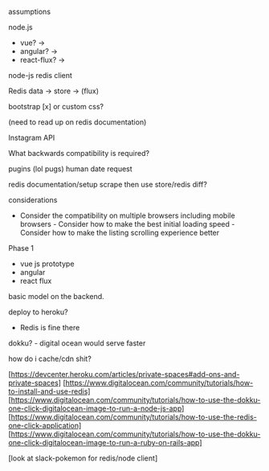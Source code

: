 assumptions

node.js
- vue? -> 
- angular? ->
- react-flux? ->

node-js redis client

Redis data ->
store -> (flux)

bootstrap 
[x] or custom css?


(need to read up on redis documentation)

Instagram API



What backwards compatibility is required?

pugins (lol pugs)
human date
request

redis documentation/setup
scrape then use store/redis diff?



considerations 
-  Consider the compatibility on multiple browsers including mobile browsers
­-  Consider how to make the best initial loading speed
­-  Consider how to make the listing scrolling experience better



Phase 1
- vue js prototype
- angular
- react flux

basic model on the backend.

deploy to heroku?
- Redis is fine there

dokku? - digital ocean would serve faster

how do i cache/cdn shit?

[https://devcenter.heroku.com/articles/private-spaces#add-ons-and-private-spaces]
[https://www.digitalocean.com/community/tutorials/how-to-install-and-use-redis]
[https://www.digitalocean.com/community/tutorials/how-to-use-the-dokku-one-click-digitalocean-image-to-run-a-node-js-app]
[https://www.digitalocean.com/community/tutorials/how-to-use-the-redis-one-click-application]
[https://www.digitalocean.com/community/tutorials/how-to-use-the-dokku-one-click-digitalocean-image-to-run-a-ruby-on-rails-app]


[look at slack-pokemon for redis/node client]